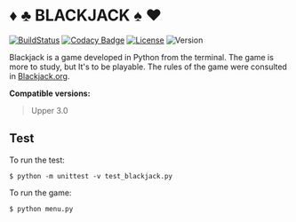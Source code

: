 ♦ ♣ BLACKJACK ♠ ♥
=================

[![BuildStatus](https://travis-ci.org/Bhyan/blackjack.svg?branch=master)](https://travis-ci.org/Bhyan/blackjack) 
[![Codacy Badge](https://api.codacy.com/project/badge/Grade/63cea6dddf0249f299551f835935961a)](https://www.codacy.com/app/bhyanbrito-github/blackjack?utm_source=github.com&utm_medium=referral&utm_content=Bhyan/blackjack&utm_campaign=badger) 
[![License](https://img.shields.io/badge/license-MIT-blue.svg)](https://github.com/Bhyan/blackjack/blob/master/LICENSE)
![Version](https://img.shields.io/badge/version-beta-orange.svg)

Blackjack is a game developed in Python from the terminal. The game is more to study, but It's to be playable.
The rules of the game were consulted in [Blackjack.org](http://www.blackjack.org/blackjack-rules/).

**Compatible versions:**
  > Upper 3.0

Test
----

To run the test:
```
$ python -m unittest -v test_blackjack.py
```
To run the game:
```
$ python menu.py
```
